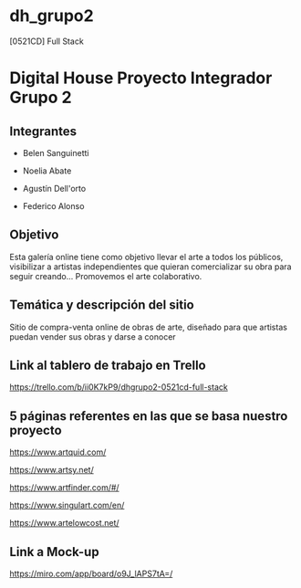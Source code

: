 # dh_grupo2

[0521CD] Full Stack

# Digital House Proyecto Integrador Grupo 2

## Integrantes

* Belen Sanguinetti
 
* Noelia Abate

* Agustín Dell'orto

* Federico Alonso

## Objetivo

Esta galería online tiene como objetivo llevar el arte a todos los públicos, visibilizar a artistas independientes que quieran comercializar su obra para seguir creando...
Promovemos el arte colaborativo.

## Temática y descripción del sitio

Sitio de compra-venta online de obras de arte, diseñado para que artistas puedan vender sus obras y darse a conocer

## Link al tablero de trabajo en Trello

https://trello.com/b/ii0K7kP9/dhgrupo2-0521cd-full-stack

## 5 páginas referentes en las que se basa nuestro proyecto

https://www.artquid.com/

https://www.artsy.net/

https://www.artfinder.com/#/

https://www.singulart.com/en/

https://www.artelowcost.net/


## Link a Mock-up

https://miro.com/app/board/o9J_lAPS7tA=/
